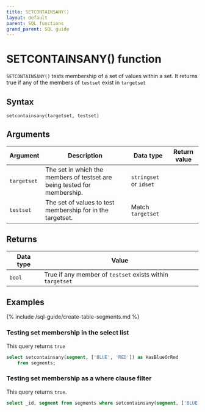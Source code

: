 ```yaml
---
title: SETCONTAINSANY()
layout: default
parent: SQL functions
grand_parent: SQL guide
---
```


# SETCONTAINSANY() function

`SETCONTAINSANY()` tests membership of a set of values within a set. It returns true if any of the members of `testset` exist in `targetset`

## Syntax

```
setcontainsany(targetset, testset)
```

## Arguments

| Argument | Description | Data type | Return value |
|---|---|---|---|
| `targetset` | The set in which the members of testset are being tested for membership. | `stringset` or `idset` |
| `testset` | The set of values to test membership for in the targetset. | Match `targetset` |

## Returns

| Data type | Value |
|---|---|
| `bool` | True if any member of `testset` exists within `targetset`

## Examples

{% include /sql-guide/create-table-segments.md %}

### Testing set membership in the select list

This query returns `true`

```sql
select setcontainsany(segment, ['BLUE', 'RED']) as HasBlueOrRed  
    from segments;
```

### Testing set membership as a where clause filter

This query returns `true`.

```sql
select _id, segment from segments where setcontainsany(segment, ['BLUE', 'RED']);
```
